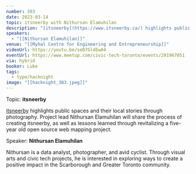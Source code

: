 ```yaml
---
number: 383
date: 2023-03-14
topic: itsneerby with Nithursan Elamuhilan
description: "[itsneerby](https://www.itsneerby.ca/) highlights public spaces and their local stories through photography. Project lead Nithursan Elamuhilan will share the process of creating itsneerby, as well as lessons learned through revitalizing a five-year old open source web mapping project."
speakers:
  - "[[Nithursan Elamuhilan]]"
venue: "[[Myhal Centre for Engineering and Entrepreneurship]]"
videoUrl: https://youtu.be/seD7GldEwA4
eventUrl: https://www.meetup.com/civic-tech-toronto/events/291967051
via: hybrid
booker: Luke
tags:
  - type/hacknight
image: "[[hacknight_383.jpeg]]"
---
```

Topic: **itsneerby**

[ itsneerby](https://www.itsneerby.ca/) highlights public spaces and their local stories through photography. Project lead Nithursan Elamuhilan will share the process of creating itsneerby, as well as lessons learned through revitalizing a five-year old open source web mapping project.

Speaker: **Nithursan Elamuhilan**

Nithursan is a data analyst, photographer, and avid cyclist. Through visual arts and civic tech projects, he is interested in exploring ways to create a positive impact in the Scarborough and Greater Toronto community.

